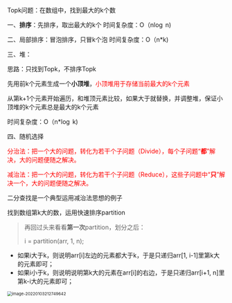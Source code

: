 Topk问题：在数组中，找到最大的k个数

一、**排序**：先排序，取出最大的k个 时间复杂度：O（n$\log$ n)

二、局部排序：冒泡排序，只冒k个泡 时间复杂度：O（n*k)

三、堆：

思路：只找到Topk，不排序Topk

先用前k个元素生成一个**小顶堆**，<font color="red">小顶堆用于存储当前最大的k个元素</font>

从第k+1个元素开始遍历，和堆顶元素比较，如果大于就替换，并调整堆，保证小顶堆的k个元素总是最大的k个元素

时间复杂度：O（n*$\log$ k)

四、随机选择

<font color="red">分治法：把一个大的问题，转化为若干个子问题（Divide），每个子问题“**都**”解决，大的问题便随之解决。</font>

<font color="red">减治法：把一个大的问题，转化为若干个子问题（Reduce），这些子问题中“**只**”解决一个，大的问题便随之解决。</font>

二分查找是一个典型运用减治法思想的例子

找到数组第k大的数，运用快速排序partition



> 再回过头来看看**第一次**partition，划分之后：
>
> i = partition(arr, 1, n);

- 如果i大于k，则说明arr[i]左边的元素都大于k，于是只递归arr[1, i-1]里第k大的元素即可；
- 如果i小于k，则说明说明第k大的元素在arr[i]的右边，于是只递归arr[i+1, n]里第k-i大的元素即可；



<img src="C:\Users\Lenovo\AppData\Roaming\Typora\typora-user-images\image-20220103212749642.png" alt="image-20220103212749642" style="zoom:67%;" />
